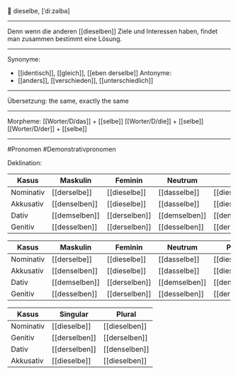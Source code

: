 🔴 dieselbe, [ˈdiːzəlbə]

---
 Denn wenn die anderen [[dieselben]] Ziele und Interessen haben, findet man zusammen bestimmt eine Lösung.  

---
Synonyme:
- [[identisch]], [[gleich]], [[eben derselbe]]
Antonyme:
- [[anders]], [[verschieden]], [[unterschiedlich]]

---
Übersetzung: the same, exactly the same

---
Morpheme:
[[Worter/D/das]] + [[selbe]]
[[Worter/D/die]] + [[selbe]]
[[Worter/D/der]] + [[selbe]]

---
#Pronomen #Demonstrativpronomen

Deklination:

| Kasus     | Maskulin      | Feminin       | Neutrum       | Plural          |
| --------- | ------------- | ------------- | ------------- | --------------- |
| Nominativ | [[derselbe]]  | [[dieselbe]]  | [[dasselbe]]  | [[dieselben]]   |
| Akkusativ | [[denselben]] | [[dieselbe]]  | [[dasselbe]]  | [[dieselben]]   |
| Dativ     | [[demselben]] | [[derselben]] | [[demselben]] | [[denselelbem]] |
| Genitiv   | [[desselben]] | [[derselben]] | [[desselben]] | [[derselben]]   |

| Kasus     | Maskulin      | Feminin       | Neutrum       | Plural        |
| --------- | ------------- | ------------- | ------------- | ------------- |
| Nominativ | [[derselbe]]  | [[dieselbe]]  | [[dasselbe]]  | [[dieselben]] |
| Akkusativ | [[denselben]] | [[dieselbe]]  | [[dasselbe]]  | [[dieselben]] |
| Dativ     | [[demselben]] | [[derselben]] | [[demselben]] | [[denselben]] |
| Genitiv   | [[desselben]] | [[derselben]] | [[desselben]] | [[derselben]] |

| Kasus     | Singular      | Plural        |
| --------- | ------------- | ------------- |
| Nominativ | [[dieselbe]]  | [[dieselben]] |
| Genitiv   | [[derselben]] | [[derselben]] |
| Dativ     | [[derselben]] | [[denselben]] |
| Akkusativ | [[dieselbe]]  | [[dieselben]] |
